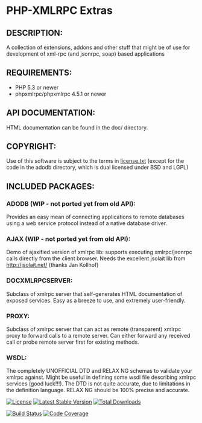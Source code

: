 PHP-XMLRPC Extras
=================

## DESCRIPTION:
  A collection of extensions, addons and other stuff that might be of use for development of xml-rpc (and jsonrpc, soap)
  based applications

## REQUIREMENTS:

  * PHP 5.3 or newer
  * phpxmlrpc/phpxmlrpc 4.5.1 or newer

## API DOCUMENTATION:
  HTML documentation can be found in the doc/ directory.

## COPYRIGHT:
  Use of this software is subject to the terms in [license.txt](license.txt) (except for the code in the adodb directory,
  which is dual licensed under BSD and LGPL)

## INCLUDED PACKAGES:

### ADODB (WIP - not ported yet from old API):
  Provides an easy mean of connecting applications to remote databases using a web service protocol instead of a native
  database driver.

### AJAX (WIP - not ported yet from old API):
  Demo of ajaxified version of xmlrpc lib: supports executing xmlrpc/jsonrpc calls directly from the client browser.
  Needs the excellent jsolait lib from http://jsolait.net/ (thanks Jan Kollhof)

### DOCXMLRPCSERVER:
  Subclass of xmlrpc server that self-generates HTML documentation of exposed services.
  Easy as a breeze to use, and extremely user-friendly.

### PROXY:
  Subclass of xmlrpc server that can act as remote (transparent) xmlrpc proxy to forward calls to a remote server.
  Can either forward any received call or probe remote server first for existing methods.

### WSDL:
  The completely UNOFFICIAL DTD and RELAX NG schemas to validate your xmlrpc against.
  Might be useful in defining some wsdl file describing xmlrpc services (good luck!!!).
  The DTD is not quite accurate, due to limitations in the definition language.
  RELAX NG should be 100% precise and accurate.

[![License](https://poser.pugx.org/phpxmlrpc/extras/license)](https://packagist.org/packages/phpxmlrpc/extras)
[![Latest Stable Version](https://poser.pugx.org/phpxmlrpc/extras/v/stable)](https://packagist.org/packages/phpxmlrpc/extras)
[![Total Downloads](https://poser.pugx.org/phpxmlrpc/extras/downloads)](https://packagist.org/packages/phpxmlrpc/extras)

[![Build Status](https://github.com/gggeek/phpxmlrpc-extras/actions/workflows/ci.yml/badge.svg)](https://github.com/gggeek/phpxmlrpc-extras/actions/workflows/ci.yml)
[![Code Coverage](https://codecov.io/gh/gggeek/phpxmlrpc-extras/branch/master/graph/badge.svg)](https://app.codecov.io/gh/gggeek/phpxmlrpc-extras)
